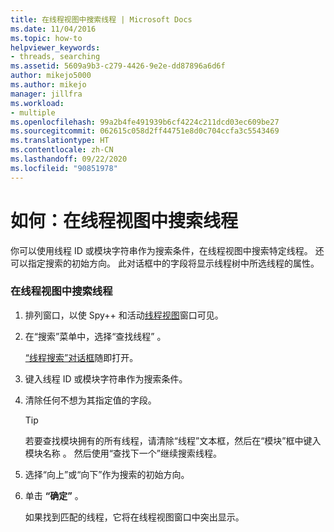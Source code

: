 ```yaml
---
title: 在线程视图中搜索线程 | Microsoft Docs
ms.date: 11/04/2016
ms.topic: how-to
helpviewer_keywords:
- threads, searching
ms.assetid: 5609a9b3-c279-4426-9e2e-dd87896a6d6f
author: mikejo5000
ms.author: mikejo
manager: jillfra
ms.workload:
- multiple
ms.openlocfilehash: 99a2b4fe491939b6cf4224c211dcd03ec609be27
ms.sourcegitcommit: 062615c058d2ff44751e8d0c704ccfa3c5543469
ms.translationtype: HT
ms.contentlocale: zh-CN
ms.lasthandoff: 09/22/2020
ms.locfileid: "90851978"
---
```

# <a name="how-to-search-for-a-thread-in-threads-view"></a>如何：在线程视图中搜索线程
你可以使用线程 ID 或模块字符串作为搜索条件，在线程视图中搜索特定线程。 还可以指定搜索的初始方向。 此对话框中的字段将显示线程树中所选线程的属性。

### <a name="to-search-for-a-thread-in-threads-view"></a>在线程视图中搜索线程

1. 排列窗口，以使 Spy++ 和活动[线程视图](../debugger/threads-view.md)窗口可见。

2. 在“搜索”菜单中，选择“查找线程” 。

    [“线程搜索”对话框](../debugger/thread-search-dialog-box.md)随即打开。

3. 键入线程 ID 或模块字符串作为搜索条件。

4. 清除任何不想为其指定值的字段。

   > [!TIP]
   > 若要查找模块拥有的所有线程，请清除“线程”文本框，然后在“模块”框中键入模块名称 。 然后使用“查找下一个”继续搜索线程。

5. 选择“向上”或“向下”作为搜索的初始方向。

6. 单击 **“确定”** 。

   如果找到匹配的线程，它将在线程视图窗口中突出显示。